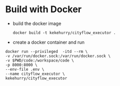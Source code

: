 # Build with Docker

- build the docker image

  `docker build -t kekehurry/cityflow_executor .`

- create a docker container and run

```
docker run --privileged  -itd --rm \
-v /var/run/docker.sock:/var/run/docker.sock \
-v $PWD/code:/workspace/code \
-p 8000:8000 \
--env-file .env \
--name cityflow_executor \
kekehurry/cityflow_executor
```
